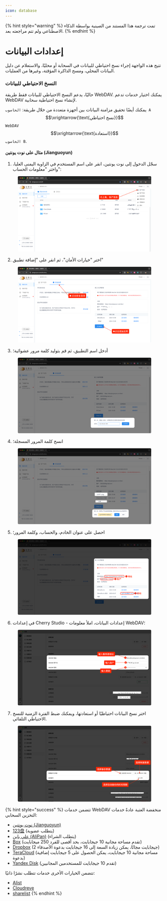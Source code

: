 ```yaml
---
icon: database
---
```


{% hint style="warning" %}
تمت ترجمة هذا المستند من الصينية بواسطة الذكاء الاصطناعي ولم تتم مراجعته بعد.
{% endhint %}

# إعدادات البيانات

تتيح هذه الواجهة إجراء نسخ احتياطي للبيانات في السحابة أو محليًا، والاستعلام عن دليل البيانات المحلي، ومسح الذاكرة المؤقتة، وغيرها من العمليات.

### النسخ الاحتياطي للبيانات

حاليًا، يدعم النسخ الاحتياطي للبيانات فقط طريقة WebDAV. يمكنك اختيار خدمات تدعم WebDAV لإنشاء نسخ احتياطية سحابية.

يمكنك أيضًا تحقيق مزامنة البيانات بين أجهزة متعددة من خلال طريقة: `الحاسوب A` $$\xrightarrow{\text{نسخ احتياطي}}$$ `WebDAV` $$\xrightarrow{\text{استعادة}}$$ `الحاسوب B`.

#### مثال على نوت يونتين (Jianguoyun)

1. سجّل الدخول إلى نوت يونتين، انقر على اسم المستخدم في الزاوية اليمنى العليا، واختر "معلومات الحساب":

<figure><img src="../../../.gitbook/assets/image (39).png" alt=""><figcaption></figcaption></figure>

2. اختر "خيارات الأمان"، ثم انقر على "إضافة تطبيق"

<figure><img src="../../../.gitbook/assets/image (40).png" alt=""><figcaption></figcaption></figure>

3. أدخل اسم التطبيق، ثم قم بتوليد كلمة مرور عشوائية؛

<figure><img src="../../../.gitbook/assets/image (41).png" alt=""><figcaption></figcaption></figure>

4. انسخ كلمة المرور المسجلة؛

<figure><img src="../../../.gitbook/assets/image (42).png" alt=""><figcaption></figcaption></figure>

5. احصل على عنوان الخادم، والحساب، وكلمة المرور؛

<figure><img src="../../../.gitbook/assets/image (43).png" alt=""><figcaption></figcaption></figure>

6. في إعدادات Cherry Studio - إعدادات البيانات، املأ معلومات WebDAV؛

<figure><img src="../../../.gitbook/assets/image (48).png" alt=""><figcaption></figcaption></figure>

7. اختر نسخ البيانات احتياطيًا أو استعادتها، ويمكنك ضبط الفترة الزمنية للنسخ الاحتياطي التلقائي.

<figure><img src="../../../.gitbook/assets/image (47).png" alt=""><figcaption></figcaption></figure>

{% hint style="success" %}
تتضمن خدمات WebDAV منخفضة العتبة عادةً خدمات التخزين السحابي:

* [نوت يونتين (Jianguoyun)](https://www.jianguoyun.com/)
* [123盘](https://www.123pan.com/) (يتطلب عضوية)
* [علي باين (AliPan)](https://www.alipan.com/) (يتطلب الشراء)
* [Box](https://www.box.com/) (تقدم مساحة مجانية 10 جيجابايت، بحد أقصى للفرد 250 ميجابايت)
* [Dropbox](https://www.dropbox.com/) (2 جيجابايت مجانًا، يمكن زيادة السعة إلى 16 جيجابايت بدعوة الأصدقاء)
* [TeraCloud](https://teracloud.jp/en/) (مساحة مجانية 10 جيجابايت، يمكن الحصول على 5 جيجابايت إضافية بدعوة)
* [Yandex Disk](https://disk.yandex.com/) (تقدم 10 جيجابايت للمستخدمين المجانيين)

تتضمن الخيارات الأخرى خدمات تتطلب نشرًا ذاتيًا:

* [Alist](https://alist.nn.ci/zh/)
* [Cloudreve](https://cloudreve.org/)
* [sharelist](https://github.com/reruin/sharelist)
{% endhint %}
